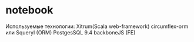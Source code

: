 notebook
=======

Используемые технологии:
Xitrum(Scala web-framework)
circumflex-orm или Squeryl (ORM)
PostgesSQL 9.4
backboneJS (FE)
